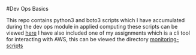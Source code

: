 #Dev Ops Basics

This repo contains python3 and boto3 scripts which I have accumulated during the dev ops module in applied computing these scripts can be viewed [here](./basic-scripts)
I have also included one of my assignments which is a cli tool for interacting with AWS, this can be viewed the directory [monitoring-scripts](./monitoring-scripts)